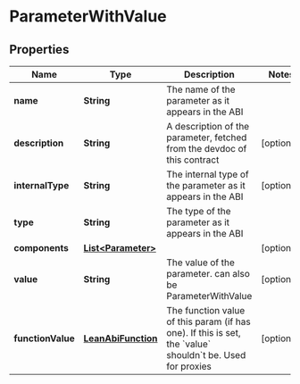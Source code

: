 

# ParameterWithValue


## Properties

| Name | Type | Description | Notes |
|------------ | ------------- | ------------- | -------------|
|**name** | **String** | The name of the parameter as it appears in the ABI |  |
|**description** | **String** | A description of the parameter, fetched from the devdoc of this contract |  [optional] |
|**internalType** | **String** | The  internal type of the parameter as it appears in the ABI |  [optional] |
|**type** | **String** | The type of the parameter as it appears in the ABI |  |
|**components** | [**List&lt;Parameter&gt;**](Parameter.md) |  |  [optional] |
|**value** | **String** | The value of the parameter. can also be ParameterWithValue |  [optional] |
|**functionValue** | [**LeanAbiFunction**](LeanAbiFunction.md) | The function value of this param (if has one). If this is set, the &#x60;value&#x60; shouldn&#x60;t be. Used for proxies |  [optional] |



